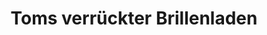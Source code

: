---
title: "Toms verrückter Brillenladen"
url: /saarbruecken/toms-verrueckter-brillenladen/
shop: Optiker
---